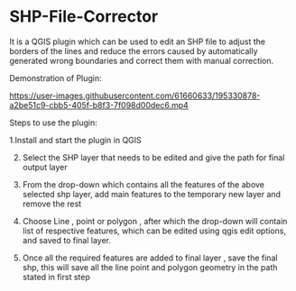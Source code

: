 # SHP-File-Corrector
It is a QGIS plugin which can be used to edit an SHP file to adjust the borders of the lines and reduce the errors caused by automatically generated wrong boundaries and correct them with manual correction.

Demonstration of Plugin:




https://user-images.githubusercontent.com/61660633/195330878-a2be51c9-cbb5-405f-b8f3-7f098d00dec6.mp4

Steps to use the plugin:

  1.Install and start the plugin in QGIS

2. Select the SHP layer that needs to be edited and give the path for final output layer 

3. From the drop-down which contains all the features of the above selected shp layer, add main features to the temporary new layer and remove the rest

4. Choose Line , point or polygon , after which the drop-down will contain list of respective features, which can be edited using qgis edit options, and saved to final layer.

5. Once all the required features are added to final layer , save the final shp, this will save all the line point and polygon geometry in the path stated in first step

